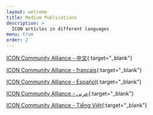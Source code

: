 ```yaml
---
layout: welcome
title: Medium Publications
description: >
  ICON articles in different languages
menu: true
order: 2
---
```


[ICON Community Alliance - 中文](https://www.medium.com/hx57chinese){:target="_blank"}


[ICON Community Alliance - français](https://www.medium.com/hx57french){:target="_blank"}


[ICON Community Alliance - Español](https://www.medium.com/hx57spanish){:target="_blank"}


[ICON Community Alliance - عربى](https://medium.com/hx57arabic){:target="_blank"}


[ICON Community Alliance - Tiếng Việt](https://medium.com/hx57vietnamese){:target="_blank"}




